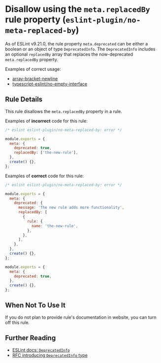 # Disallow using the `meta.replacedBy` rule property (`eslint-plugin/no-meta-replaced-by`)

<!-- end auto-generated rule header -->

As of ESLint v9.21.0, the rule property `meta.deprecated` can be either a boolean or an object of type `DeprecatedInfo`. The `DeprecatedInfo` includes an optional `replacedBy` array that replaces the now-deprecated `meta.replacedBy` property.

Examples of correct usage:

- [array-bracket-newline](https://github.com/eslint/eslint/blob/4112fd09531092e9651e9981205bcd603dc56acf/lib/rules/array-bracket-newline.js#L18-L38)
- [typescript-eslint/no-empty-interface](https://github.com/typescript-eslint/typescript-eslint/blob/af94f163a1d6447a84c5571fff5e38e4c700edb9/packages/eslint-plugin/src/rules/no-empty-interface.ts#L19-L30)

## Rule Details

This rule disallows the `meta.replacedBy` property in a rule.

Examples of **incorrect** code for this rule:

```js
/* eslint eslint-plugin/no-meta-replaced-by: error */

module.exports = {
  meta: {
    deprecated: true,
    replacedBy: ['the-new-rule'],
  },
  create() {},
};
```

Examples of **correct** code for this rule:

```js
/* eslint eslint-plugin/no-meta-replaced-by: error */

module.exports = {
  meta: {
    deprecated: {
      message: 'The new rule adds more functionality',
      replacedBy: [
        {
          rule: {
            name: 'the-new-rule',
          },
        },
      ],
    },
  },
  create() {},
};

module.exports = {
  meta: {
    deprecated: true,
  },
  create() {},
};
```

## When Not To Use It

If you do not plan to provide rule's documentation in website, you can turn off this rule.

## Further Reading

- [ESLint docs: `DeprecatedInfo`](https://eslint.org/docs/latest/extend/rule-deprecation#-deprecatedinfo-type)
- [RFC introducing `DeprecatedInfo` type](https://github.com/eslint/rfcs/tree/main/designs/2024-deprecated-rule-metadata)
